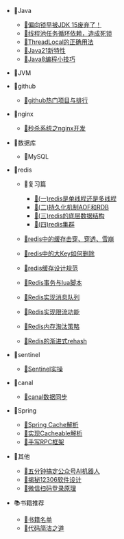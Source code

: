 * 📁Java
  * [📝偏向锁早被JDK 15废弃了！](md/java/你背的“八股文”已经过时了，偏向锁早被JDK%2015废弃了！.md)
  * [📝线程池任务循环依赖，造成死锁](md/java/完蛋了，线程池死锁，生产出Bug了.md)
  * [📝ThreadLocal的正确用法](md/java/你真的会用ThreadLocal吗.md)
  * [📝Java21新特性](md/java/Spring正式弃用Java%208，还不赶紧学Java%2021.md)
  * [📝Java8编程小技巧](md/java/Java8编程小技巧.md)

* 📁JVM
* 📁github
  * [📝github热门项目与排行](md/github/程序员必须了解的github项目热门趋势和star排行.md)
* 📁nginx
  * [📝秒杀系统之nginx开发](md/nginx/秒杀系统之Nginx开发.md)

* 📁数据库
  * 📁MySQL
  
* 📁redis
  * 📁复习篇
    * [📝(一)redis是单线程还是多线程](md/redis/review/redis究竟是单线程还是多线程？.md) 
    * [📝(二)持久化机制AOF和RDB](md/redis/review/redis持久化机制AOF与RDB.md)
    * [📝(三)redis的底层数据结构](md/redis/review/redis的底层数据结构，看起来很复杂，其实一点也不简单.md) 
    * [📝(四)redis集群](md/redis/review/redis的主从、哨兵、切片集群.md)

  * [📝redis中的缓存击穿、穿透、雪崩](md/redis/business/不用背八股文！一文搞懂redis缓存击穿、穿透、雪崩！.md)
  * [📝redis中的大Key如何删除](md/redis/business/redis中的大key要如何删除？.md)
  * [📝redis缓存设计规范](md/redis/business/redis缓存设计规范.md)
  * [📝Redis事务与lua脚本](md/redis/business/redis明明有事务，为什么大家更喜欢用lua脚本.md)
  * [📝Redis实现消息队列](md/redis/business/redis实现消息队列.md)
  * [📝Redis实现限流功能](md/redis/business/redis实现限流功能.md)
  * [📝Redis内存淘汰策略](md/redis/business/redis的内存淘汰策略.md)
  * [📝Redis的渐进式rehash](md/redis/business/Redis的渐进式rehash扩容机制.md)

* 📁sentinel
  * [📝Sentinel实操](md/sentinel/Sentinel实操：微服务稳定性的流量守护神.md)
* 📁canal
  * [📝canal数据同步](md/canal/数据库增量数据同步，用Canal组件好使吗？.md)

* 📁Spring
  * [📝Spring Cache解析](md/spring/Spring%20Cache解析.md)
  * [📝实现Cacheable解析](md/spring/实现Cacheable注解.md)
  * [📝手写RPC框架](md/spring/手写RPC框架.md)
  
* 📁其他
  * [📝五分钟搞定公众号AI机器人](md/other/震惊！五分钟轻松搞定公众号AI机器人，无须服务器.md)
  * [📝揭秘12306软件设计](md/other/春运抢票大作战：揭秘12306，为什么你的票总被抢光了？.md)
  * [📝微信扫码登录原理](md/other/微信扫码登录是如何实现的.md)

* 📚️书籍推荐
  * [📝书籍名单](md/books/书籍名单.md)
  * [📘代码简洁之道](md/books/代码简洁之道.md)

